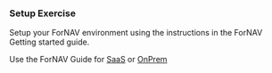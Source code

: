 ### Setup Exercise

Setup your ForNAV environment using the instructions in the ForNAV Getting started guide.

Use the ForNAV Guide for [SaaS](https://renebrummel.github.io/ForNAVGuide/#/ForNAVForBCSaaS/) or [OnPrem](https://renebrummel.github.io/ForNAVGuide/#/ForNAVForBCOnPrem/)

<!-- ToDO -> edit links -->